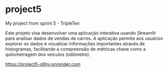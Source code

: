 # project5
My project from sprint 5 - TripleTen

Este projeto visa desenvolver uma aplicação interativa usando Streamlit para analisar dados de vendas de carros. A aplicação permite aos usuários explorar os dados e visualizar informações importantes através de histogramas, facilitando a compreensão de métricas chave como a quilometragem dos veículos (odômetro).

https://project5-o6hy.onrender.com

